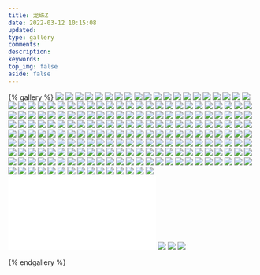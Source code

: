 ```yaml
---
title: 龙珠Z
date: 2022-03-12 10:15:08
updated:
type: gallery
comments:
description:
keywords:
top_img: false
aside: false 
---
```


{% gallery %}
![](/img/Dragon-Ball-Z/Amond.png)
![](/img/Dragon-Ball-Z/Amond.webp)
![](/img/Dragon-Ball-Z/Android_16.png)
![](/img/Dragon-Ball-Z/Android_17.png)
![](/img/Dragon-Ball-Z/Android_17_Z.png)
![](/img/Dragon-Ball-Z/Android_18.png)
![](/img/Dragon-Ball-Z/Android_18_fight.png)
![](/img/Dragon-Ball-Z/Android_18_Tournament_Of_Power.png)
![](/img/Dragon-Ball-Z/android_19.png)
![](/img/Dragon-Ball-Z/Android_19_fight.png)
![](/img/Dragon-Ball-Z/Android_20.png)
![](/img/Dragon-Ball-Z/Babidi.png)
![](/img/Dragon-Ball-Z/Bardock_And_Gine_Dokkan.png)
![](/img/Dragon-Ball-Z/Bardock_Z.png)
![](/img/Dragon-Ball-Z/bibidi.png)
![](/img/Dragon-Ball-Z/Bibidi.webp)
![](/img/Dragon-Ball-Z/Broly.png)
![](/img/Dragon-Ball-Z/Broly_Base.png)
![](/img/Dragon-Ball-Z/Bubbles_Artwork.webp)
![](/img/Dragon-Ball-Z/Bulla.png)
![](/img/Dragon-Ball-Z/Bulla.webp)
![](/img/Dragon-Ball-Z/Bulma.jpg)
![](/img/Dragon-Ball-Z/Bulma_Brief.png)
![](/img/Dragon-Ball-Z/Bulma_Del_Futuro.png)
![](/img/Dragon-Ball-Z/Bulma_namek.png)
![](/img/Dragon-Ball-Z/Burter_Dbz.png)
![](/img/Dragon-Ball-Z/Buu.png)
![](/img/Dragon-Ball-Z/Captain_chicken.webp)
![](/img/Dragon-Ball-Z/Captain_Ginyu.png)
![](/img/Dragon-Ball-Z/Cell.png)
![](/img/Dragon-Ball-Z/Cell_1st.png)
![](/img/Dragon-Ball-Z/Cell_2rd.png)
![](/img/Dragon-Ball-Z/Cell_Chibi.png)
![](/img/Dragon-Ball-Z/Cell_Full_Power.png)
![](/img/Dragon-Ball-Z/Cell_Junior.png)
![](/img/Dragon-Ball-Z/Cell_Larva.png)
![](/img/Dragon-Ball-Z/Chibi_De_Gotenks.png)
![](/img/Dragon-Ball-Z/Cooler.png)
![](/img/Dragon-Ball-Z/Cui.png)
![](/img/Dragon-Ball-Z/Dabura.webp)
![](/img/Dragon-Ball-Z/Dende.png)
![](/img/Dragon-Ball-Z/Dodoria.png)
![](/img/Dragon-Ball-Z/dodoria_Z.png)
![](/img/Dragon-Ball-Z/Dragon_Ball_Kai_Logo.png)
![](/img/Dragon-Ball-Z/Dragon_Ball_Z.png)
![](/img/Dragon-Ball-Z/Dragon_Ball_Z_Logo.png)
![](/img/Dragon-Ball-Z/dragon_ball_z_logo_circ.png)
![](/img/Dragon-Ball-Z/Dr_Bulma.png)
![](/img/Dragon-Ball-Z/East_kaio.webp)
![](/img/Dragon-Ball-Z/Enma_Daiou.jpg)
![](/img/Dragon-Ball-Z/Fighterz_Raditz.png)
![](/img/Dragon-Ball-Z/Frieza's_Elite.png)
![](/img/Dragon-Ball-Z/Frieza.png)
![](/img/Dragon-Ball-Z/Frieza_1st_Form.png)
![](/img/Dragon-Ball-Z/Frieza_2nd_Form.png)
![](/img/Dragon-Ball-Z/Frieza_3rd_Form.png)
![](/img/Dragon-Ball-Z/Frieza_First_Form.png)
![](/img/Dragon-Ball-Z/Frieza_Full_Power.png)
![](/img/Dragon-Ball-Z/Fusion_Goten_Y_Trunks.png)
![](/img/Dragon-Ball-Z/Future_Trunks_And_Mai.png)
![](/img/Dragon-Ball-Z/Future_Trunks_Capsule_Corp.png)
![](/img/Dragon-Ball-Z/Garlic_Jr.png)
![](/img/Dragon-Ball-Z/Garlic_Jr.webp)
![](/img/Dragon-Ball-Z/Garlic_Jr_2.png)
![](/img/Dragon-Ball-Z/Ginger.webp)
![](/img/Dragon-Ball-Z/Ginyu.png)
![](/img/Dragon-Ball-Z/Ginyu_Force.png)
![](/img/Dragon-Ball-Z/Ginyu_Force.webp)
![](/img/Dragon-Ball-Z/Gogeta.png)
![](/img/Dragon-Ball-Z/Gohan_Kid.png)
![](/img/Dragon-Ball-Z/Gohan_Kid_1st.png)
![](/img/Dragon-Ball-Z/Gohan_Kid_2rd.png)
![](/img/Dragon-Ball-Z/Gohan_Mystic.png)
![](/img/Dragon-Ball-Z/Gohan_Namek.png)
![](/img/Dragon-Ball-Z/Gohan_ssj.png)
![](/img/Dragon-Ball-Z/Goku_Ssj3.png)
![](/img/Dragon-Ball-Z/Goku_Super_Saiyan.png)
![](/img/Dragon-Ball-Z/Gotenks_Ghost.png)
![](/img/Dragon-Ball-Z/Gotenks_ssj.png)
![](/img/Dragon-Ball-Z/Goten_And_Trunks.png)
![](/img/Dragon-Ball-Z/Goten_And_Trunks_Masked.png)
![](/img/Dragon-Ball-Z/Goten_Base.png)
![](/img/Dragon-Ball-Z/Goten_Fusion_Con_Trunks.png)
![](/img/Dragon-Ball-Z/Goten_Kid.png)
![](/img/Dragon-Ball-Z/Goten_Super_Saiyan.png)
![](/img/Dragon-Ball-Z/Goten_Vs_Trunks.png)
![](/img/Dragon-Ball-Z/Grand_Kai.png)
![](/img/Dragon-Ball-Z/Grand_Kaishin.png)
![](/img/Dragon-Ball-Z/Great_Saiyaman.png)
![](/img/Dragon-Ball-Z/Great_Saiyaman_1_And_2.png)
![](/img/Dragon-Ball-Z/Gregory_sin_fondo.webp)
![](/img/Dragon-Ball-Z/Guldo.webp)
![](/img/Dragon-Ball-Z/jeice.png)
![](/img/Dragon-Ball-Z/Jeice_Trans.webp)
![](/img/Dragon-Ball-Z/Jewel.webp)
![](/img/Dragon-Ball-Z/Kaionordhy.webp)
![](/img/Dragon-Ball-Z/Kaio_shin.webp)
![](/img/Dragon-Ball-Z/Kaishin.png)
![](/img/Dragon-Ball-Z/Kibito.png)
![](/img/Dragon-Ball-Z/Kibitoshin_Trans2.webp)
![](/img/Dragon-Ball-Z/Kid_Buu.png)
![](/img/Dragon-Ball-Z/Kid_Gohan.png)
![](/img/Dragon-Ball-Z/Kid_Goten_Ssj.png)
![](/img/Dragon-Ball-Z/Kid_Trunks.png)
![](/img/Dragon-Ball-Z/Kid_Trunks_Fight.png)
![](/img/Dragon-Ball-Z/kindpng_1514460.png)
![](/img/Dragon-Ball-Z/kindpng_1664610.png)
![](/img/Dragon-Ball-Z/kindpng_1664645.png)
![](/img/Dragon-Ball-Z/kindpng_6007521.png)
![](/img/Dragon-Ball-Z/kindpng_953131.png)
![](/img/Dragon-Ball-Z/King_Cold.png)
![](/img/Dragon-Ball-Z/King_Vegeta.png)
![](/img/Dragon-Ball-Z/King_Yemma.webp)
![](/img/Dragon-Ball-Z/Kogu.png)
![](/img/Dragon-Ball-Z/Krilin_Z.png)
![](/img/Dragon-Ball-Z/Krillin_Happy.png)
![](/img/Dragon-Ball-Z/Krillin_kamekameha.png)
![](/img/Dragon-Ball-Z/Krillin_Saiyan_Armor.png)
![](/img/Dragon-Ball-Z/Krillin_With_Hair.png)
![](/img/Dragon-Ball-Z/Lord_Slug_Old.png)
![](/img/Dragon-Ball-Z/Luchador_sin_Nombre.webp)
![](/img/Dragon-Ball-Z/Majin_Buu.png)
![](/img/Dragon-Ball-Z/Majin_Buu_Gohan.png)
![](/img/Dragon-Ball-Z/Majin_Buu_Gotenks_Absorbed.png)
![](/img/Dragon-Ball-Z/Majin_Buu_init.png)
![](/img/Dragon-Ball-Z/Majin_Buu_Kid.png)
![](/img/Dragon-Ball-Z/Majin_Buu_Piccolo.png)
![](/img/Dragon-Ball-Z/Majin_Vegeta.png)
![](/img/Dragon-Ball-Z/Malicious_Scheme_Yamu.webp)
![](/img/Dragon-Ball-Z/Mare.png)
![](/img/Dragon-Ball-Z/Maron.webp)
![](/img/Dragon-Ball-Z/Maron_Kid.png)
![](/img/Dragon-Ball-Z/Marron.png)
![](/img/Dragon-Ball-Z/Miss_Piiza.webp)
![](/img/Dragon-Ball-Z/Monster_Zarbon.png)
![](/img/Dragon-Ball-Z/Moori.webp)
![](/img/Dragon-Ball-Z/Mr_Satan.png)
![](/img/Dragon-Ball-Z/Mr_Satan_Render.png)
![](/img/Dragon-Ball-Z/Mustard.webp)
![](/img/Dragon-Ball-Z/Nail.png)
![](/img/Dragon-Ball-Z/Namek.png)
![](/img/Dragon-Ball-Z/Nappa.png)
![](/img/Dragon-Ball-Z/Nicky.png)
![](/img/Dragon-Ball-Z/North_Kai.png)
![](/img/Dragon-Ball-Z/old_kaioshin.png)
![](/img/Dragon-Ball-Z/Otokosuki.webp)
![](/img/Dragon-Ball-Z/Pan.png)
![](/img/Dragon-Ball-Z/Pikkon.webp)
![](/img/Dragon-Ball-Z/Pilaf.png)
![](/img/Dragon-Ball-Z/Piroshki.webp)
![](/img/Dragon-Ball-Z/Porunga.webp)
![](/img/Dragon-Ball-Z/Pui_Pui.webp)
![](/img/Dragon-Ball-Z/Pui_Pui_Dbz.png)
![](/img/Dragon-Ball-Z/Punta_Artwork.webp)
![](/img/Dragon-Ball-Z/Raditz.png)
![](/img/Dragon-Ball-Z/Recoome.webp)
![](/img/Dragon-Ball-Z/Saibaiman.png)
![](/img/Dragon-Ball-Z/Saiyan_Saga_Goku.png)
![](/img/Dragon-Ball-Z/Salt.png)
![](/img/Dragon-Ball-Z/Salza.png)
![](/img/Dragon-Ball-Z/Sansho.png)
![](/img/Dragon-Ball-Z/soldier.png)
![](/img/Dragon-Ball-Z/South_Kai.webp)
![](/img/Dragon-Ball-Z/South_kaioshin.webp)
![](/img/Dragon-Ball-Z/Spice.jpg)
![](/img/Dragon-Ball-Z/Spopovich.webp)
![](/img/Dragon-Ball-Z/Super_Piccolo.png)
![](/img/Dragon-Ball-Z/Super_Saiyan_3_Gotenks.png)
![](/img/Dragon-Ball-Z/Super_Vegetto.png)
![](/img/Dragon-Ball-Z/Tapion.png)
![](/img/Dragon-Ball-Z/Tapion_Z.png)
![](/img/Dragon-Ball-Z/Tenshinhan_Z.png)
![](/img/Dragon-Ball-Z/Ten_Shin_Han_Hd.png)
![](/img/Dragon-Ball-Z/tien.png)
![](/img/Dragon-Ball-Z/Tien_Shinhan.png)
![](/img/Dragon-Ball-Z/Tiny_Piccolo.png)
![](/img/Dragon-Ball-Z/Trunks.png)
![](/img/Dragon-Ball-Z/Trunks_Adulto.png)
![](/img/Dragon-Ball-Z/Trunks_Super_Saiyan.png)
![](/img/Dragon-Ball-Z/Trunks_Z.png)
![](/img/Dragon-Ball-Z/Upa.webp)
![](/img/Dragon-Ball-Z/Uub.png)
![](/img/Dragon-Ball-Z/Uub_Fighter.png)
![](/img/Dragon-Ball-Z/Valese.png)
![](/img/Dragon-Ball-Z/Vegeta_Fight.png)
![](/img/Dragon-Ball-Z/Vegeta_Golden_Ape.png)
![](/img/Dragon-Ball-Z/Vegeta_magic.png)
![](/img/Dragon-Ball-Z/Vegeta_Oozaru.png)
![](/img/Dragon-Ball-Z/Vegeta_Scouter.png)
![](/img/Dragon-Ball-Z/Vegeta_Ssj.png)
![](/img/Dragon-Ball-Z/Vegeta_Z.png)
![](/img/Dragon-Ball-Z/Vegetto.png)
![](/img/Dragon-Ball-Z/veku.webp)
![](/img/Dragon-Ball-Z/Videl.png)
![](/img/Dragon-Ball-Z/Videl_baidu.webp)
![](/img/Dragon-Ball-Z/videl_eoz.webp)
![](/img/Dragon-Ball-Z/Videl_Fly.png)
![](/img/Dragon-Ball-Z/Videl_knee.png)
![](/img/Dragon-Ball-Z/Videl_mid.png)
![](/img/Dragon-Ball-Z/Videl_Satan.png)
![](/img/Dragon-Ball-Z/Videl_Teen.png)
![](/img/Dragon-Ball-Z/Villains.png)
![](/img/Dragon-Ball-Z/Vinegar.webp)
![](/img/Dragon-Ball-Z/West_Kaio.webp)
![](/img/Dragon-Ball-Z/west_kaioshin.jpg)
![](/img/Dragon-Ball-Z/west_kaioshin_1.jpg)
![](/img/Dragon-Ball-Z/Yakon.webp)
![](/img/Dragon-Ball-Z/Yamcha.png)
![](/img/Dragon-Ball-Z/Yamcha_Anime.png)
![](/img/Dragon-Ball-Z/Yamcha_Dead.png)
![](/img/Dragon-Ball-Z/z.txt)
![](/img/Dragon-Ball-Z/Zarbon.png)
![](/img/Dragon-Ball-Z/Zarbon_Dbz.png)
![](/img/Dragon-Ball-Z/Zarbon_Dbz_Final_Form.png)

{% endgallery %}

